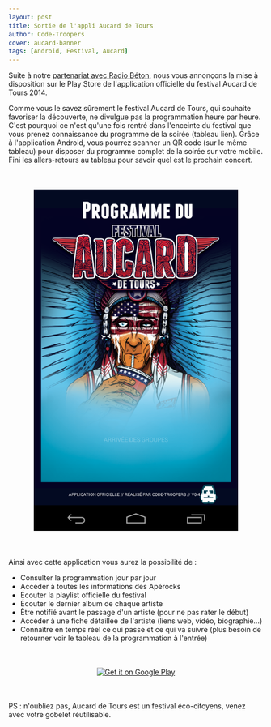 ```yaml
---
layout: post
title: Sortie de l'appli Aucard de Tours
author: Code-Troopers
cover: aucard-banner
tags: [Android, Festival, Aucard]
---
```


Suite à notre <a href="http://code-troopers.com/2014/03/17/Aucard.html">partenariat avec Radio Béton</a>, nous vous annonçons la mise à disposition sur le Play Store de l'application officielle du festival Aucard de Tours 2014.

Comme vous le savez sûrement le festival Aucard de Tours, qui souhaite favoriser la découverte, ne divulgue pas la programmation heure par heure. C'est pourquoi ce n'est qu'une fois rentré dans l'enceinte du festival que vous prenez connaissance du programme de la soirée (tableau lien). Grâce à l'application Android, vous pourrez scanner un QR code (sur le même tableau) pour disposer du programme complet de la soirée sur votre mobile. Fini les allers-retours au tableau pour savoir quel est le prochain concert.

<div style="text-align:center;margin:50px">
<a href="/images/postAucard2/screen1.png" data-lightbox="image-1" title="Splash screen">
    <img class="medium" src="/images/postAucard2/screen1.png" alt="Splash screen"/>
</a>
</div>

Ainsi avec cette application vous aurez la possibilité de :
 * Consulter la programmation jour par jour
 * Accéder à toutes les informations des Apérocks
 * Écouter la playlist officielle du festival
 * Écouter le dernier album de chaque artiste
 * Être notifié avant le passage d'un artiste (pour ne pas rater le début)
 * Accéder à une fiche détaillée de l'artiste (liens web, vidéo, biographie…)
 * Connaître en temps réel ce qui passe et ce qui va suivre (plus besoin de retourner voir le tableau de la programmation à l'entrée)


<div style="text-align:center;margin:50px">
<a href="https://play.google.com/store/apps/details?id=com.codetroopers.aucard">
  <img alt="Get it on Google Play"
       src="https://developer.android.com/images/brand/fr_generic_rgb_wo_60.png" />
</a>
</div>

 PS : n'oubliez pas, Aucard de Tours est un festival éco-citoyens, venez avec votre gobelet réutilisable.
